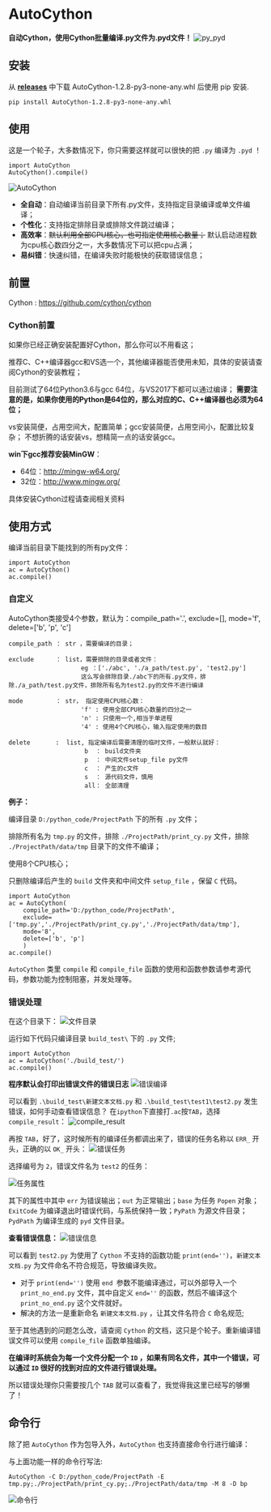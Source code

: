 # AutoCython

**自动Cython，使用Cython批量编译.py文件为.pyd文件！**
![py_pyd][1]

## 安装

从 **[releases][9]** 中下载 AutoCython-1.2.8-py3-none-any.whl 后使用 pip 安装.

    pip install AutoCython-1.2.8-py3-none-any.whl

## 使用

这是一个轮子，大多数情况下，你只需要这样就可以很快的把 `.py` 编译为 `.pyd` ！

    import AutoCython
    AutoCython().compile()

![AutoCython][2]

* **全自动**：自动编译当前目录下所有.py文件，支持指定目录编译或单文件编译；
* **个性化**：支持指定排除目录或排除文件跳过编译；
* **高效率**：~~默认利用全部CPU核心，也可指定使用核心数量；~~ 默认启动进程数为cpu核心数四分之一，大多数情况下可以把cpu占满；
* **易纠错**：快速纠错，在编译失败时能极快的获取错误信息；

## 前置

Cython : <https://github.com/cython/cython>

### Cython前置

如果你已经正确安装配置好Cython，那么你可以不用看这；

推荐C、C++编译器gcc和VS选一个，其他编译器能否使用未知，具体的安装请查阅Cython的安装教程；

目前测试了64位Python3.6与gcc 64位，与VS2017下都可以通过编译；
**需要注意的是，如果你使用的Python是64位的，那么对应的C、C++编译器也必须为64位；**

vs安装简便，占用空间大，配置简单；gcc安装简便，占用空间小，配置比较复杂；
不想折腾的话安装vs，想精简一点的话安装gcc。

**win下gcc推荐安装MinGW**：

* 64位：<http://mingw-w64.org/>
* 32位：<http://www.mingw.org/>

具体安装Cython过程请查阅相关资料

## 使用方式

编译当前目录下能找到的所有py文件：

    import AutoCython
    ac = AutoCython()
    ac.compile()

### 自定义

AutoCython类接受4个参数，默认为：compile_path='.', exclude=[], mode='f', delete=['b', 'p', 'c']

    compile_path ： str ，需要编译的目录；

    exclude      ： list，需要排除的目录或者文件：
                        eg ：['./abc', './a_path/test.py', 'test2.py']
                        这么写会排除目录./abc下的所有.py文件，排除./a_path/test.py文件，排除所有名为test2.py的文件不进行编译

    mode         ： str， 指定使用CPU核心数：
                        'f' : 使用全部CPU核心数量的四分之一
                        'n' : 只使用一个,相当于单进程
                        '4' : 使用4个CPU核心，输入指定使用的数目

    delete       :  list, 指定编译后需要清理的临时文件，一般默认就好：
                         b  ： build文件夹
                         p  ： 中间文件setup_file py文件
                         c  ： 产生的c文件
                         s  ： 源代码文件，慎用
                         all： 全部清理

**例子：**

编译目录 `D:/python_code/ProjectPath` 下的所有 `.py` 文件；

排除所有名为 `tmp.py` 的文件，排除 `./ProjectPath/print_cy.py` 文件，排除 `./ProjectPath/data/tmp` 目录下的文件不编译；

使用8个CPU核心；

只删除编译后产生的 `build` 文件夹和中间文件 `setup_file` ，保留 `C` 代码。

    import AutoCython
    ac = AutoCython(
        compile_path='D:/python_code/ProjectPath',
        exclude=['tmp.py','./ProjectPath/print_cy.py','./ProjectPath/data/tmp'],
        mode='8',
        delete=['b', 'p']
        )
    ac.compile()

`AutoCython` 类里 `compile` 和 `compile_file` 函数的使用和函数参数请参考源代码，参数功能为控制阻塞，并发处理等。

### 错误处理

在这个目录下：
![文件目录][3]

运行如下代码只编译目录 `build_test\` 下的 `.py` 文件;

    import AutoCython
    ac = AutoCython('./build_test/')
    ac.compile()

**程序默认会打印出错误文件的错误日志**
![错误编译][4]

可以看到 `.\build_test\新建文本文档.py` 和 `.\build_test\test1\test2.py` 发生错误，如何手动查看错误信息？
在`ipython`下直接打`.ac`按`TAB`，选择 `compile_result`：
![compile_result][5]

再按 `TAB`，好了，这时候所有的编译任务都调出来了，错误的任务名称以 `ERR_` 开头，正确的以 `OK_` 开头：
![错误任务][6]

选择编号为 `2`，错误文件名为 `test2` 的任务：

![任务属性][7]

其下的属性中其中 `err` 为错误输出；`out` 为正常输出；`base` 为任务 `Popen` 对象；`ExitCode` 为编译退出时错误代码，与系统保持一致；`PyPath` 为源文件目录；`PydPath` 为编译生成的 `pyd` 文件目录。

**查看错误信息：**
![错误信息][8]

可以看到 `test2.py` 为使用了 `Cython` 不支持的函数功能 `print(end='')`，`新建文本文档.py` 为文件命名不符合规范，导致编译失败。

* 对于 `print(end='')` 使用 `end `参数不能编译通过，可以外部导入一个 `print_no_end.py` 文件，其中自定义 `end=''` 的函数，然后不编译这个 `print_no_end.py` 这个文件就好。
* 解决的方法一是重新命名 `新建文本文档.py` ，让其文件名符合 `C` 命名规范;

至于其他遇到的问题怎么改，请查阅 `Cython` 的文档，这只是个轮子。重新编译错误文件可以使用 `compile_file` 函数单独编译。

**在编译时系统会为每一个文件分配一个 `ID` ，如果有同名文件，其中一个错误，可以通过 `ID` 很好的找到对应的文件进行错误处理。**

所以错误处理你只需要按几个 `TAB` 就可以查看了，我觉得我这里已经写的够懒了！

## 命令行

除了把 `AutoCython` 作为包导入外，`AutoCython` 也支持直接命令行进行编译：

与上面功能一样的命令行写法:

    AutoCython -C D:/python_code/ProjectPath -E tmp.py;./ProjectPath/print_cy.py;./ProjectPath/data/tmp -M 8 -D bp

![命令行][11]

  [1]: https://raw.githubusercontent.com/EVA-JianJun/GitPigBed/master/blog_files/img/AutoCython_20210824.png
  [2]: https://raw.githubusercontent.com/EVA-JianJun/GitPigBed/master/blog_files/img/AutoCython_20200316_2.jpg
  [3]: https://raw.githubusercontent.com/EVA-JianJun/GitPigBed/master/blog_files/img/AutoCython_20200316_3.jpg
  [4]: https://raw.githubusercontent.com/EVA-JianJun/GitPigBed/master/blog_files/img/AutoCython_20200316_4.jpg
  [5]: https://raw.githubusercontent.com/EVA-JianJun/GitPigBed/master/blog_files/img/AutoCython_20200316_5.jpg
  [6]: https://raw.githubusercontent.com/EVA-JianJun/GitPigBed/master/blog_files/img/AutoCython_20200316_6.jpg
  [7]: https://raw.githubusercontent.com/EVA-JianJun/GitPigBed/master/blog_files/img/AutoCython_20200316_7.jpg
  [8]: https://raw.githubusercontent.com/EVA-JianJun/GitPigBed/master/blog_files/img/AutoCython_20200316_8.jpg
  [9]: https://github.com/EVA-JianJun/AutoCython/releases
  [10]: https://raw.githubusercontent.com/EVA-JianJun/GitPigBed/master/blog_files/img/AutoCython_20200316_10.jpg
  [11]: https://raw.githubusercontent.com/EVA-JianJun/GitPigBed/master/blog_files/img/AutoCython_20200316_11.jpg